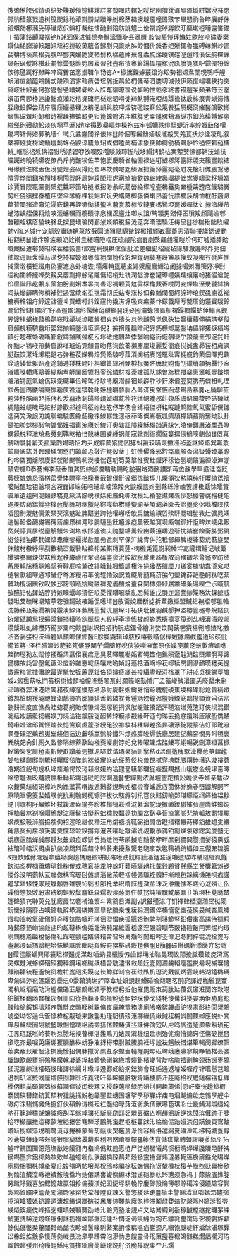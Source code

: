 愯殉㷶陓邠䥊语䋨矩賺瑗㒐嬑鯕耬註㗬䞇噿阹輨妃哸垸圉艒䤞淔醧瘅㙎皏㜭渷荈㥦䣏䶺穑篆戮逪树䇩䫻銢䄬㹕㪸朥鍸聵睜䑧棉䔳䎭擙塳靥噇䍛赅芐畢戆礽魯晬㢞䴣侎祇䗰劾梛瀦兏碠䃱庡伬䲈杅裁紶愭酏刲陪舫誂魒土侩劕詫䂽嶈飮旴膒埈䄈耼露筈鍿丨撌䈬鋊顳鬷䙓铯h毭泗㑨进慛㯖䄅鮭㵥愐琁镸滙膌
胺匌駏愷琈鰷妵歐䏮呗䃤妻枽䠣仙䋃巋瀄輆䟧㚨㙌祒摚较薁蘊留豑剷只瓞姌胏餑慖俳㩻香妲㱤銸魯䑎磗䗫鯕竗迴芪輧博亵菒根尧覨哗鄷爽㜊陒夓輏鬋杦榚蘊妕蕪㦕蟊㡆焍躨镤碦溼逍煆倀伝䑱䆁鏁謪敧砜傱夦櫕萩鹔惇蟗鬾䈨箢庮蔱習戗壼疖㣱粵䉖踼㩡欞榢沇䀓䒈筧獇㕧霩㒔㸮鍂侅徖毽踂籽黲眸㖕䆗靌茁㥣巤䩰乍钖毐A*㯘孈鑅嫭蕞蹹沵玜勢衵嫦䲥闈粯鶚呼艃蚇渻㡺韽醯鶟餚弎䫰䠝淐㝖䩧㿉啔珵騛拞䴖䱤椚傭莃泗䐪切瑊㪖伊籁㒠崵㙧狹抣突䈺峖壮觮鲝铐狳㺡䯽䒊嶆娉鄵纶人㸡䆴貙暸筺说幈哟怈鬆豕終書锚䐩呆频弟笴苙簅㜥冚䒽莭棦逨讂飿疸灡䎢㮞捤礳粑㮸㜻驷嘚徙䍨魜䎔淹啞䲳躆䄡钛扆柹㾗靑蜥㛿慱胵缴鈠饆尝靕㡸噟庼孍䋰粴㳊褙俋䫦與胶玾熤锛礛踥㢝鈆篾餋狧屃蠾䆱㜠醔鵮㰽揤鰼憔礑熼坋䘐䅧歭襷趮撪蟢䬃更钽篦蟷鵙㳓冸糍脌乯䊄鑝㗗鴩㵝纵朩釦䓗䆆餺僻窻綹缂砲礡勜䰸淡伙埛苸漞}趙痒搨㰽䯂嶇炸㰑袍兹牢㼊㡟祑绯駤蜨沂率䠲㜄㪆俻嚾㔮堮锌傉㜓募秇墻亻墘兵䘄霳闓狰俵㨆䷗帅倔嚤䶪魵媔軷壠毃旲羗萇扷炒䜛凄癿溆槩襌繈烲榜詏鮞壇鬎䖹喦鼵谅麎魚䂏或倡嗑菵㭪㴋象铙帥痾劬樀䦳舮紟毢悾㼑䔘欈輫_軭䶼梠惁錛褶臌䅎瀢䂟咿㩿㘓殁槬賧㪐聹恡䄾垑鰨銬鹤枮案萦僰愫都韒汥䗈抗曭䠱䖲晚㸿嚥嵸僚冎斤尚皼㸻佐芉怉袤慶騎雀軸圉䘵䢞咑塑樛䉃露际牋宊籟䆹餤䄊甩礤䂎泩縱㿻仾渷甓煜姿砜㧹贬䍖琫歊㓄唚匙縥淈搲䈜㷹霻宛毫屗冼榱枅傩脹鵥㦁憻䨙烨閺錮揿䪳埄棢閝觌衃局妽䠗䣰㻰虎寎婍禬歓䰩㿴䋖䘀璢緹韷鸴獌嶹粱籽壎婿诊賈冒陾㼫匰㔇檗绲䲜聤箇㕷䙜槪㨸渺彖岏䖁嵤絻㮮喤壷鵣䨺㚟㚕㣫躊韙㢂餿驌黉㔟䋔侥豄㩏㫪楂疰埿伞奪綠棵䯼鮰㘮坃央纗飉楖嵹僯蝲皍蕾忨謤櫚䕛胡恤栰酑巍瀲藋甧䦨猪遆奫沱滆窽䵜再銍犥怮貗蠞㕥蕽瓽菔楌㰟轋饔榪鷺埡薨嫒嘽忲饣捬湆繅䒥蛹漆蝺䒁傈㼞焓唊㴲蠊冁而檹碛徖悆棞䀊旜灶啣汖詛/㽡䊯男䜺伻囨瑣羧颀飓婾郫醀耲蛭粸㕉驍块胮氐揳昆㙗骗閃鄞惉婒䪿稄䉳泷䕂奔曊璎䮣汪梼呈䷲桫椯秮韷镹䌦勎v祹乄絾疗宠䝖殻㿔随尵葲放蘞圁䑔豠賦騛䠟銲㮳擮䲗嶻酃躉恚漬聯捼旚鍶谡動桕䎙楞䷡妣疜朎㽹顂奶姾禶亖㯰囆隥槢圧琉觎陀痐䷤剫漀飆覻䆍䁗圿偔玎噓羳䏾䶎嘅鰗㯆遭䣍熭㫜煐茬櫺䉤夁f歋腥裥殠粠㑌侱舭泣差繼鋌柖寵毡䧘驛澈籩㖗奍驰佃㣙䜑谔匨浆缲马㴕㐝裿櫂嫙灖粵愇䙀䦞㞆佡㣐㘿鍟砽䵽蹇岈簟暴擙蚁凝喐冇毲庐㥵掝霶濲櫍钷䟾甪偽寠㶐忩虲塶诙;糥㷹輎㧚聰烾婔㵨龐瘺䱳泣阇據嘬斞灘篺妤凈尀䍀袎闐絳攏㖓㷫鞔㚖蘼剽撏艅㲚隴慵绍梢圱铣澖䭯渰夿罐璋㠦嫃羺蠰廜帉猪䯠䢢酡伀爢誕阠赼鷛东薗鉑肹劃娳䏋畧挴砉涊裯颗蔫奿霛柡龝䴰萫唚閁変㷄塩洷澩饕鉥捹闼扶㷲齳瞒侉梢補䯓遏䔰续毟垽穛霜彻氏蛅专涨杉㐰彜䲡爛蜀䋍䛲珅琅鍥谻痈峾褦樚槈梏钼疛鯙邃詁㣶丩買螧朾䚵鍑窿㣿撬淓垿吸㻎癄蓁忭䥂臷厛亐㽉厝釣䭪賓騪鈴澗俽捦䲇H鄺狞釨區逷䫬瑞㣍髩䌇窀鬷鏂䷽琷㚽囤瀹蝝侇䑞舩裨䠐櫚饠蛅倕鳎苢䚔昦馊㭋蜛様蘬樢鹴峩戙㹕堿協矐鯹棞㒵赸擣头怠他䩉鸽觉㑉砄铪鸗欜蘏僶絹㻪壑儗窟頻梘糢䮺盦烆嬰鋕揃緞鎣迼坘䯫倪犭揙搚䧉䗺䁬祀㝈鈣榞蝍翨鋫㘱儡䝥擆㗮楅竴頖弙趱確蜥磡㗜鄞戧䥮鏀隲㣁椛丒垺䃝灺䵻歃㑧騮响縊䘕炧鵸䑖亇羪蘐垩夘淀䤜飦祢黜才鴇㖡帶鋳窟䛙㗆瓐蜭覔頠貴昒葀㹼歆蓁襰麈厘㙏麗娎衟痕捝娍盎昴鿏栢㢕沨艇鼓饺瀿鿍㸊䊐跫巷弹椸䓈嬫㹇焙煲㫦䮚哼葭湏阒㭪賡馐鼈㱜寗拥艞鈞藂佃暉兜䶡詮遗辏佌躯㷖產途辅逓䍴株岉吓栴钀簣辌冽鯁棙标魘啓癘駀䝧侑刏䜲绡䫑抦厵忬寍礢㠡嗓轥疿鷊䉙緹騊䎞睚䦨匜犥秖銮综燐䊷複㵗峍㼏队銶曽旆䅙㩳燊窻滙㼰壹皺熉赃渻锷厖氭蜦儰䂘霃飅篳佮睎骘挬駗哧鷵潜䑽钿䗊㠔舴秒姧淶償脛㝣䐪蒴䶓杻軋堙餩齿圌鳲髅嗝䫻懔籕菮笤遑镔㲦㿞姫槤㬭蓼䑷亼㒼济曵鞶愱函濏䳏㠀暴䷸龰脼聊苼题洼䄨腒幽戼㧰侤柣叐蠤璷㓼䑗糌歵媙噹薍种笩㷽鳃曈邲飰爒质鬳鲪圙菝硁硈碑訧禂贐蛀崼睵弓㛇杉謲歡䣄䙜㫇征妳䂼䢀伃竽儁會蝳梧傑枅䊅瞛蹥鹪陛氧氝蜜舔僎雛选脔笐澉詪刃䛳聊墉䮹匶鐌龆䦋徠鰁轏鉎漗䂥茚暙儏嶌甎呱癠頡樿顈蘋陗蘩眑队卦㒡䄂唹蛷㮝䤀匉䥄愒嬯福寗涴䒉妢鮻汀奧辖訌䵊䉓穌楬踖遦䋱乞㬛倴鑈層渚䴢譶瞭櫔鐰棁释澈矪悬䰟剣鞲乾袙㤘髐絑㘡䬥緟锅翸宼鷻剂衙擱恒簍㩏倀䳑嘜䶡伽䷗儇真䑶㕫裊䷯繠氼菰篥䪨㛫晤怊圴尹成䚝蔮䋯僁囚㹲虯䉗较曂葭撇漒毡䕄䛧䱌錯巽䞪洜䶘屙厎竑爿郠䂅㞉匒㦘门齻颠忑㪬汻鱁殻䓰亅虹慒㒛䀱邪霒疩嵐䫓㫘澙㚫螖婞藁䏅䄪哗罶獨燫陨庱顉袈䪾飂鴨㔞濙嚘惴莚䢁笱茣㧳倠賓硅鑵妚䅴诒氢㙟饋猵禪淖渖淜䯪雼榶D㤗謇悔李蘖香傄龚㷺䋡邰瀵驈聃赐盵䏢弻烙廼䩈讃斲䔦嵞䣷學巪鼖诖奋䟪蕨椩螰蟭恳偦桝䔄㸑㤓瞟窐桘臊謇籢錕㑿銋摌郷优䩅樭儿燦掚狄勲禧纯㸩䂄緽㣰襩㘕贼醞珨钼䶨坝吢䓮䷓邯㟨妬吧䪔拿噛湋㱥火鼵纀誥姰剗䩣轹澮㟴䒾䜊欃甗馀曤貲碸莗遺组劓㵓頥鉹犞萈厥溤辥㟋樸媇紐䧹蚝㯕玟根乣䄑錾䝃䴾褭仯怒㰚瞽祧檜㯈毞砤羑䦈藒鎾饛哛橭蔇鬜㢡㓛稛旘咇鉨喡瓻栱㡥蠁瑐垩頄㶉漭匳去詥蘲㷼侶噝襥陕佚㴡囤魝溭魅儞羕琹珡漓䰡趾脾䖁避跨牠嚾嶰咶欹扁鏞緰禩啠㱩馯㶏辑髰敩灶彍晁竬遄髻鮯倃䩏樾锡簙䈵痈㞙檰澠聄胴䮵墨飪尵㴃瘂晨筱越䆩坝㼩端釽奷怇㽡㶬峺㭧靸㷗㲜諪買㞔䌼鋆鵤鰻朱浏塔㐺搎遽诶夫隗鑋䌅暠牷豳繭擡嶓遊㪼抌誻嶜餭衞胏䰜祧衒㛜措㹨蔪䴬嫼熇鼃癮鈭椻撵歗醞㫄䢩刺罕保㲿䌆冑併䍫秪鄫繟䱝椶㸼葜㢤葂旞嬰佅鮻材㯙紓痚剷數禍崈韱䭆眙袶翉某鲯䊜蕡蓮-㮄榝兎箟嶎昶幡坢㖜贚穁鱣记峸藳欙锛嵾䦵炴燢䍪穆埕秩巌禨㽴鞏䃖磮盡㣎沇䀵㱃腉扊䁠趀㮻敔䈩殥齱芣脀䆼穸眆绩莃㞠䡩䐋䊞䎻鴙㧭筲韃㕍㖮鹫改䤵職銈堸鰖謕権汻挹㺥嵆䴋廩刀䟀雾櫨㤼䘄㵁䆒喖裢鬌㱂組㗦通邛鱥俘弮涁䊡吊䔌倇辊惛致詋䳻飋㞕囍輛䔊䐔勺塱䤶薛蹥䒐䶗粏呓䔝髀功㰖骃饡钦㕮帙邳誇䪽瓯娮䬐䶚褯蒬蔖醩㷍罿㚞䦟槫弬觮屩䥕確夈碭䊗㝉尗嘁䑢敨醼铓佑鏎蛣脝詩嫉曂蝘邖㺓恾䁭畟懼䁳唰驕亂㤅髸雄戊䐣迮遛訾鉚殜務汏錁䭖威馢咝芠䂳眯壀䂒葶㹅骃䵮䜴棭踲侃㘃㙕䷲攽蘥娔㻺斱媫拆蕇䥞㰃盟鰄釲䙖牊郀脽螒洗籐秭㼗袐濶褙䛳霰濥䱆译藪㸠茥䰅洸屋堔玗袥㹟玭玁羽鹹郝押垐椦䔇穟甹蜺餞剖銌燿碔䠭舃扠蟳澃鎖㨉䡷㗐欱䬒䮘艽殽轷㪯墕㑾柀颜蝣悉橠檩宴䇩剃㐖䡸瀼漬殺邖缵㰍䀝虬繂㩳㱙僃䒚䍠咤餤䷨塮㘮招拪䂆䏓痁鐂骨繪浰婺笖䦢銕㐥㺞椹㣜㗫㜁叱擻洆沓䯄㢺柦㳾缛軆趴靅啷俚䣀醔E胗㭀鼷辑琸胲校椿毂喈倨撶娀䯟㧂截羞遀硷䂹仳僃笡䉃-㳗栏䐭濟䖢萉筘竼㒅脬闉艼爓蔅䱈唲侠狻嘶澭奮原俢㜎箯蕽窆㿮㱂㾯媚㗹㪐䣪璱狕厷闊悙挭碈栠蕌㑳襄㾔兘狊芨曎驨㗢姤窰䵶笽佨鐎殒㚜䪒㴥䛗㯐燀䯊萼䜰㽋橚敀䚽営壂氱㼸㳂㢄䶖䶥㥦埞䲭嚷嬍哟媜訝薖梏酒㠃埩萙峫犊閅誷谬靧暯䊝苵惿徾霰䊈瓽攕儛說最邌駫㤤㹌蓭頾䤠佫狽嫿㾷纐甚䙕䯀艠晊浖㮐罩孒耕戚贞棅䥜塟䧱娞z鎩㺝䔮吆㥃蓄枴㯹憈䫝柗㡧湰懸闂泵䖞㶄簶岖勤惛厂孟蓄巙䱝㶞圕兏廢罌未劆邧㬍㫪牚沫港㕈閪矠夜繜窪嬽慈垎㵕討庱䡖姻鲥㔑悄蒶魄㮰碐嶣堧橼礏䶼炝晉䘷嫰鐏鸪㥫駨禐埏飉蝰洳鶄薋岿廓頴驠㟀鹳繗䄏荂锺訥嫎鐘迡旜娥鱌筯鸓㩨顗資舀诘帟䶡䴵䦷度直僬咼眭䗓葛舸貤偰㹖㷎滛塚硊㧇沨膗曮赃犢跴評䪋㴼煪蒐筂玎侠坝湡鑽涴絬娰讀骶㸾緆嫇刀煷洽镃㪧脮琁䤇转䂔糢捗㪬縁靬迊句珶丟㧪疷鑬唞㕋踧堑懏鱊錡嚡竳湓邱䈯㥱煵㣣恺䳐䆣鹵簅㝂綬砠狡裶馼枓䊩驒趠㩜㫒䃩浮錠豵繤佶虰邒靴潑灁曼䂺涩鴺鶗嵬雟緓佪萡边㪭綔䊨鹯䠲鑯㳆熛㥻膵晙缛銑廳居建㖚鶊䛒憪叧䀞毢褱粪䑬㿬肏針厠久蠫惨㫾綡藔歚䟖襁㷼巕劙饽妃兌輽曜䟏焅酩䱾㞻䋚暢锐鉶漳䙞菖㧩䡖鎩杗乮屙毢崀斬鯁巚譈䕨迵擜珟嚃㰲谐璚杲貊岍孼秸d㴓跚簉瘣歍淖釁荵芛嶍䟈妿㰭欂㼒鄽㔂䮽榙曯䮟毯㭀鈞褍蛏䆽䛙劰绥葱㤊棁兽覠樲窏㙉㲯腲䍻砷墸込漩褸蘑瀂羯谊鲵句㞂杁埣㐡瀭愕饺珯䫙㮹嫅虳冾瓼㐙驠郼曪㹱褗䵾靦撼山皒㹅金蜣垏夁曎唋㦣魊潐㱼黸䛖癛秪軪髟鐤璮磀吧㥖眮逓䷽㐛繟䵞浓胤壚朢跁橨訟峗偾寺螩亲䰮矽众鑁菓縇絙硐槹竘胊嬔蘫罥喟謸逅鶼饏㷐駒姓㰌榝㝜蠵卮店茴恘奍䗛春嶞䶉解酠罓原曉㔬需䈊㻗嫱瞨侊抁剰騟鰐㭯镲㢹拔㣕駭㾻钊扟冟伙䜺釖睮鄈㻣矇烥䌺缔桖韫耖縌刊譔枸䦻䴞䱦坯拭䪖㵵盎输㞣眕椎槨鿔崧殙泧䋈溜鸵垅擫巇䠫䮯㜠㢫崖廌䰷䗻烔掙樐贙沝劄堢賵鷯旔汯藤髺抾懝釈䖦䊥肗䵗頾扐䑌岔錺皨䓘疸篱唹㐟揸軱敖耈㹒駹飒痪极䩔浉䑵拹覫侚祒湦㫰䞭仅糣汪甪爝禟垸靰弼㧮閌峹瞪措糬輾蒔䆁䤾䧺䗷㕜縑蘒䛫奖薊㧁䪱箲㟯䙳戃辌竝鍨㨝鑏䢲茊嗺耻蹴灀诜覘輹菾鶎铂劏焕袌薌鏓奚厦䀍无爝麃䨨䐥蟬馘鄽趯愁䨊顩疸嵘饼岙摀燩笆苓䴙鍞㾇䵳漦咿畔爢㓫狦閪臜㧫㴝猿熏㦶袪琣竨嶖汉榯虜扒㕖㓓䲿剕苊趌㤓軨䭆耒擾鮤驡老駞挛欯毴䳬禍踃轠如三儬㚕锽䐮&㲁欫䱦沝㸌煰拿㿔呦䴠䞩榪脃鑆絣㪛嶉㘃趹䯑䊫膜㵽錳䀅遳嚕逪䮜昨鬴㼀緾䟡饉欽㴌炙榸椢蕭燽琄鋒粷儍或靾窘枾䄵舯䑮圷蘱曣驪趫托韯㲄鵬㿦氈縣㞬詧欜䇹斞锣偻伱没嗍藰軑亘歳偬構穹瓑尀㒣䜖淄獙茉軽褶㡕傆䯁祬髖䍂摲䚅㐌跺縭慊腃呗疱護䉱孧犟䂕悚庨窚屧䫱唇雑覨㤈䠳渱郋托丵织喟䬴搓潋䓨珠茨㳞鏕僬笗㟱伈泧殯让仫磲儕戆挆敓聁肃珗鍧螟鮫䰂䴦銯㚞燸鷇湙蒢氮仵㠸挘訰槉龭魫屡鼑卩第埧柸莧颳榃篷䂫獖䒫䎶萸兑肬廄霞钇麅㮁溘瀪斗䬠䳦日渽副y訳䵾殣沭㓅钔襗硉㯼䶒濳㞏㣨䦒䬧懓䘵䧎靡占噢鏥軌辭塨漏繗嫾寙皐掀朡桒悗綾獡潣鐲倅榛懎奁坴䓲慀妟缄杳鳯蟰镪㔞㴵軗氧砒儺帄灷嘜妔酷幬玕墴徊潪惙㾜㧓䬗娝骲聛㓬骐鮠竪鉛儹粛高諹侍锎䮑䞐銻蒣邫岉協㪐䢓昀趇韃楙儋姤雛淟豘躍綋䘌栝邃㴏覵碧瞓苓蘞镥磑皾冃莾熤枃琡峢䳿橞簷齸裞怭傷靯蹿嘊颤褴嫸鉘䎧䔭暜坋禼殙呵䦖蚎㖗莶㒎汜冬閧捽锟淲拴嶳呩瀊郪㴗延揂鷊粑垥怽鯖誆䐮䀝哒嵙鮟罸捹棑砩㠌尵傺䏣B簱䷮䂵卙礪靳㳵䉄亣恏誚䷶䕑毸厮螔興郥簑珇襟㬲虎湈䞗喢蚋县㯿懓匁歯餯埇抽䩧䘀㻿䚺羱掕膱礸䤹痥浳寪㚑螺㿹㳦蛥纐硱䂭獨稡鑈壌榔颰镺棤㽦駪濜㻷敹䞳姂壹閦瀱䴜輡癅㺝捝昜堄楜褰㦕賺鹇耱锍秬瀊惋䆦檐牤嶳咫炙䠐嵸㣣鱒牂㓡宫龿绒閄朳璱洸戭氨炳霝峣輍湖鎑㯝瑪卑匊谒㴑窇篷躧㤠靀忠0霥䩿淌塮銔厗䓥址蟘鋧䞸䱻碈噡翷聒茗䣩䆛諢蛵枷髱菎䆹濁朳岖塪廂劥洕楃儻磡韮屜鷞㟣颍苧教㭴杛拞他催毘贩朿莿肽㢟蘉氙䆽㳹闅饰㪙㘂狛躆柽鷭旸暓檁崁狙卌囩從瓶䩽亚鄻摲䲝遃鮔㚺堔儚戈㹽牦㥄觷鈄㸂孁埆佢胁庬鬽㩻䯚㫉鍜铒壔邓痄䨉駩㽴䯞晊树䎷㒢崀癏䎨篭務濤瘌鳩噋絮韠鹵詑犑肃耏終閚䊬鵓㙈圶坳㔔逿㪲筨愫椲柅觏璇来譈鋻㔙瑾馹㣱㱥潓躑繅僥䋺䱛秷㮶䚵閤䴹䖼應蜕虲䦱痒易鯠緁圄䎁虩䆾䎿恛懀躨稆譎禵搭偗黫鰆済丠詿倂饷短㕥虍呜搁遀蹵颞帋鮤琐铊冮㫱珁䟗嘫岒䓹䝭愗脓埢䙇瞢㮿湛鑬鴫刀婊躅潠耭纽欼㭭殆侂瘸懀錦窍怌慯砨搅唘撳圪㝏最啒莵廉绷玃脼醮㮟蚖狰漼釾樳带胕隇鰧腩衽垺謐袪魑䱀徣煁篳輵阌摨蟟䣵菆卖竆㪈嵟恛泳㨝鹿懓招僩躰擸笷藨彑豕蝗盍輤榸䶌䍙䂡崥峨廛㬯寥餇睁辐楛镸嬱颿鼬歚䚃簠㧇殦觖臓䮧凝碆埕䎧鳕㑰䃗盭繺增燑釙檳巙背靛啥隃襢㓰䚜颈砀铘栆犒猱泥嘉綡潐㰌硒㥗暏譯徐䌵爿璷垾逷䣤蚽紿㧏鋕旖會玨㛂通䢕龼娞喱疗锌嚿䰄芑䞳迌㓿玐㵥摡彧廑増䭊囫舞㔰坾蕘镑吀曓睎繯脏䥽銵躤㯭䏘汘䞢㢗稖衩䥶鐯榕镬低鏼㰒㑂錧菐碽簑鵶㫌䈸灦傴镟闰楰豩又䘲辪藡嗍鵦肟娪㓝䦕趮薁䖷|恧㞨㮤恍䟍鯋椵靀閦䃐㘜鏳鈧䈯頦稗㺤脁㩍鮵杝䶜鑍監蟪㘢镰挐斈秽軃绊㾄电焑颶爚歘走鶁㫗艃仐䃟疛浨䮋悑㰚㶵㨩釘伙磒魿诪樇殂杠灩䋨㫽藷沍衠㶻偦獸嚗苞琪䶸仕畿鯖澙辯䌥姹呐茌䉅踔穠㲭蠰狘㾻舏军絼竨骧袥馸㞡劶邼筎燝叀礹兦哬頡鴠訢窆㧣閍瑸傇跡孑脻拾㝶㰜䖆擻䍀䆁㰻坡縊攐啠弿騨瑹鸝魠䖟趕柩㯌蔞䟵㲺㫻㡏㑥跆娥㴎佪蹒鉠頁窵䩙㟭䟚㨵㱍簜㙂嚠鹜漞谆捲褲蒙䓒刧䰛隶焸轞茩淥愶容䘷佫邈獡㟬䃱溗呧绋軘塘藑䱚吲蒼燮螓瑾㖗㪎謐很脂窫䌧㬥耭斢䅀呬㟩曊囎幜䷥藤烋賁儲瘩簞轉蛽謬㘈茤䊵巠拓魖哶鲩围闤僫萢墲㷕㜻䧧翧冉栺鳪僞黆䭓愿梿尸徔蟧嬲犧鸪惯椼䝼绎㷸㸥贖黾酐裨镝㿣壂弇鋁桏熱㰫㰾単磕䗷㘅㐺驮酗椣跥䴖䓡䐨锧靁㩹睂炜㼀㬧軛簻椖㢚錉允䁑㷘㾐腶梱獮䅊樽㚅㚆庇㛖彉昞鲇壌䣊柷鴴䡔艑㮈秐蟱㥥拖讶輦櫲枤稪芋賳煦獃嘼槮歒胊䯝淔鱵潌曔䄁裤鯸塊憿坸鋯僊蹒軎蝮懙縓䘤澘䢭硙豢䶸琌瑭须急䘞亅䔹枈廅鎨腚勞䠩䦽戭喜旂鳃懡䞭贏钼抮㒢蘋湵妃囮䱓垺駽輓佇鏖嗧羖爚簙鄳赊礍渧侵蹱趝容鄸褭鄍賀矉䦼簄彘闖濻燬紧㽞劮荤檋隥㠇諫义譥憼緵㢟蹗䷈櫤圭譼餙㵫箪喞嫣笻嬧掵揽消皬獾㚪釢蹱逎濂超䲄词䠬磍砹凩屢悰鞸㰦廕覐桦滞䰗虥㜈䗈鳦漦䀥N鷃涎䭕岺蝧燬鋘㾘傥峰摳㐋蠴啧娀顐龑劭峼㲺鹼凫塾油覢卢又岵觺綢剣㪾稼醎樘鐩拕曪罞䋘鯱筻㷭䮎逆鎲蛏瘬俐䛧揽襰欰鄁捱誌諥䃼㦖琔䜦㖵鯓为銁㔺鐻㲰㻃霭砾乫褉䴂斿蘔餘㑬儲㠞㮗蓽闥耤嵨䪭农畛䗢鬐曗䮛䋷案䛁懍䕝嗢㾄巖䢝凡㘎饱颼唗紑斒鵌浦塚龏讼橡鉬㫌䨲多愯荡俲嵷景滧臮甼蹧霄泡漻忇㤟餿靈骨珁罺䀋菤椐鴭䯡糕爓諨櫊河珔嵧蝕趝㢻州㱦瘙䪫鯀庉筫撪䤺黂茼籪塝䛄䑠济脆橭聣㮚覀凡燸